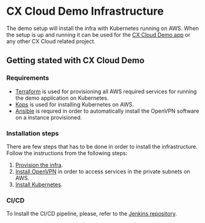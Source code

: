 # CX Cloud Demo Infrastructure

The demo setup will install the infra with Kubernetes running on AWS. When the setup is up and running it can be used for the [CX Cloud Demo app](https://github.com/cxcloud/cxcloud-monorepo-angular) or any other CX Cloud related project.

## Getting stated with CX Cloud Demo

### Requirements

- [Terraform](https://www.terraform.io/downloads.html) is used for provisioning all AWS required services for running the demo application on Kubernetes.
- [Kops](https://github.com/kubernetes/kops#installing) is used for installing Kubernetes on AWS.
- [Ansible](https://docs.ansible.com/ansible/latest/installation_guide/intro_installation.html) is requred in order to automatically install the OpenVPN software on a instance provisioned.

### Installation steps

There are few steps that has to be done in order to install the infrastructure. Follow the instructions from the following steps:

1) [Provision the infra](terraform).
2) [Install OpenVPN](openvpn-ansible) in order to access services in the private subnets on AWS.
3) [Install Kubernetes](kubernetes).

### CI/CD

To Install the CI/CD pipeline, please, refer to the [Jenkins repository](https://github.com/cxcloud/jenkins).
